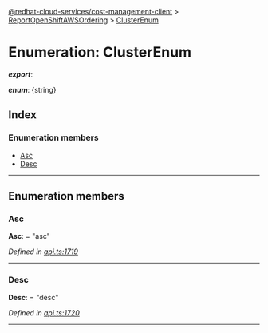 [@redhat-cloud-services/cost-management-client](../README.md) > [ReportOpenShiftAWSOrdering](../modules/reportopenshiftawsordering.md) > [ClusterEnum](../enums/reportopenshiftawsordering.clusterenum.md)

# Enumeration: ClusterEnum

*__export__*: 

*__enum__*: {string}

## Index

### Enumeration members

* [Asc](reportopenshiftawsordering.clusterenum.md#asc)
* [Desc](reportopenshiftawsordering.clusterenum.md#desc)

---

## Enumeration members

<a id="asc"></a>

###  Asc

**Asc**:  = "asc"

*Defined in [api.ts:1719](https://github.com/RedHatInsights/javascript-clients/blob/master/packages/cost-management/api.ts#L1719)*

___
<a id="desc"></a>

###  Desc

**Desc**:  = "desc"

*Defined in [api.ts:1720](https://github.com/RedHatInsights/javascript-clients/blob/master/packages/cost-management/api.ts#L1720)*

___


